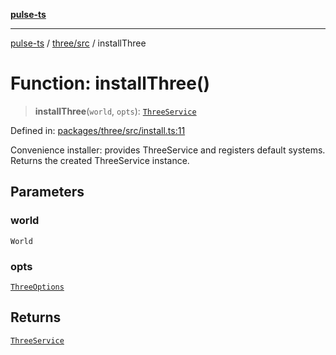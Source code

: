 [**pulse-ts**](../../../README.md)

***

[pulse-ts](../../../README.md) / [three/src](../README.md) / installThree

# Function: installThree()

> **installThree**(`world`, `opts`): [`ThreeService`](../classes/ThreeService.md)

Defined in: [packages/three/src/install.ts:11](https://github.com/jlehett/pulse-ts/blob/4869ef2c4af7bf37d31e2edd2d6d1ba148133fb2/packages/three/src/install.ts#L11)

Convenience installer: provides ThreeService and registers default systems.
Returns the created ThreeService instance.

## Parameters

### world

`World`

### opts

[`ThreeOptions`](../interfaces/ThreeOptions.md)

## Returns

[`ThreeService`](../classes/ThreeService.md)
